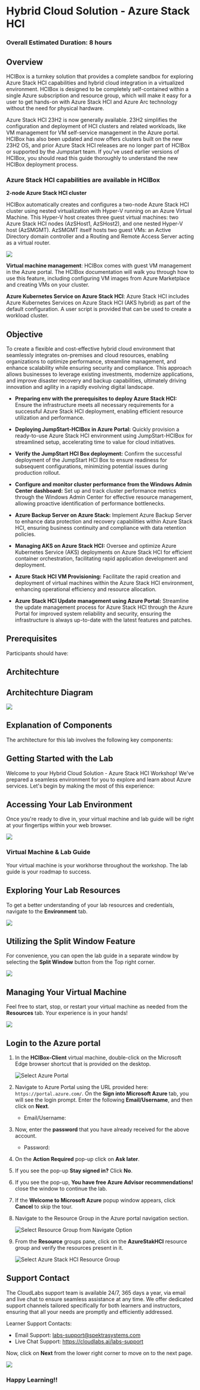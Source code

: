 # Hybrid Cloud Solution - Azure Stack HCI

### Overall Estimated Duration: 8 hours

## Overview

HCIBox is a turnkey solution that provides a complete sandbox for exploring Azure Stack HCI capabilities and hybrid cloud integration in a virtualized environment. HCIBox is designed to be completely self-contained within a single Azure subscription and resource group, which will make it easy for a user to get hands-on with Azure Stack HCI and Azure Arc technology without the need for physical hardware.

Azure Stack HCI 23H2 is now generally available. 23H2 simplifies the configuration and deployment of HCI clusters and related workloads, like VM management for VM self-service management in the Azure portal. HCIBox has also been updated and now offers clusters built on the new 23H2 OS, and prior Azure Stack HCI releases are no longer part of HCIBox or supported by the Jumpstart team. If you've used earlier versions of HCIBox, you should read this guide thoroughly to understand the new HCIBox deployment process.

### Azure Stack HCI capabilities are available in HCIBox

**2-node Azure Stack HCI cluster**

HCIBox automatically creates and configures a two-node Azure Stack HCI cluster using nested virtualization with Hyper-V running on an Azure Virtual Machine. This Hyper-V host creates three guest virtual machines: two Azure Stack HCI nodes (AzSHost1, AzSHost2), and one nested Hyper-V host (AzSMGMT). AzSMGMT itself hosts two guest VMs: an Active Directory domain controller and a Routing and Remote Access Server acting as a virtual router.

  ![](./media/hci24-overview-3.png)

**Virtual machine management**: HCIBox comes with guest VM management in the Azure portal. The HCIBox documentation will walk you through how to use this feature, including configuring VM images from Azure Marketplace and creating VMs on your cluster.

**Azure Kubernetes Service on Azure Stack HCI**: Azure Stack HCI includes Azure Kubernetes Services on Azure Stack HCI (AKS hybrid) as part of the default configuration. A user script is provided that can be used to create a workload cluster.

## Objective

To create a flexible and cost-effective hybrid cloud environment that seamlessly integrates on-premises and cloud resources, enabling organizations to optimize performance, streamline management, and enhance scalability while ensuring security and compliance. This approach allows businesses to leverage existing investments, modernize applications, and improve disaster recovery and backup capabilities, ultimately driving innovation and agility in a rapidly evolving digital landscape.

- **Preparing env with the prerequisites to deploy Azure Stack HCI:** Ensure the infrastructure meets all necessary requirements for a successful Azure Stack HCI deployment, enabling efficient resource utilization and performance.
  
- **Deploying JumpStart-HCIBox in Azure Portal:** Quickly provision a ready-to-use Azure Stack HCI environment using JumpStart-HCIBox for streamlined setup, accelerating time to value for cloud initiatives.

- **Verify the JumpStart HCI Box deployment:** Confirm the successful deployment of the JumpStart HCI Box to ensure readiness for subsequent configurations, minimizing potential issues during production rollout.
  
- **Configure and monitor cluster performance from the Windows Admin Center dashboard:** Set up and track cluster performance metrics through the Windows Admin Center for effective resource management, allowing proactive identification of performance bottlenecks.
  
- **Azure Backup Server on Azure Stack:** Implement Azure Backup Server to enhance data protection and recovery capabilities within Azure Stack HCI, ensuring business continuity and compliance with data retention policies.
  
- **Managing AKS on Azure Stack HCI:** Oversee and optimize Azure Kubernetes Service (AKS) deployments on Azure Stack HCI for efficient container orchestration, facilitating rapid application development and deployment.
  
- **Azure Stack HCI VM Provisioning:** Facilitate the rapid creation and deployment of virtual machines within the Azure Stack HCI environment, enhancing operational efficiency and resource allocation.
  
- **Azure Stack HCI Update management using Azure Portal:** Streamline the update management process for Azure Stack HCI through the Azure Portal for improved system reliability and security, ensuring the infrastructure is always up-to-date with the latest features and patches.

## Prerequisites

Participants should have:



## Architechture



## Architechture Diagram

![](./media/hci24-overview-2.png)

## Explanation of Components

The architecture for this lab involves the following key components:



## Getting Started with the Lab
 
Welcome to your Hybrid Cloud Solution - Azure Stack HCI Workshop! We've prepared a seamless environment for you to explore and learn about Azure services. Let's begin by making the most of this experience:
 
## Accessing Your Lab Environment

Once you're ready to dive in, your virtual machine and lab guide will be right at your fingertips within your web browser.

  ![](../media/labguide.png)

### Virtual Machine & Lab Guide
 
Your virtual machine is your workhorse throughout the workshop. The lab guide is your roadmap to success.
 
## Exploring Your Lab Resources
 
To get a better understanding of your lab resources and credentials, navigate to the **Environment** tab.
 
  ![](../media/env01.png)
 
## Utilizing the Split Window Feature
 
For convenience, you can open the lab guide in a separate window by selecting the **Split Window** button from the Top right corner.
 
  ![](../media/split01.png)
 
## Managing Your Virtual Machine
 
Feel free to start, stop, or restart your virtual machine as needed from the **Resources** tab. Your experience is in your hands!

  ![](../media/resourses.png)

## Login to the Azure portal

1. In the **HCIBox-Client** virtual machine, double-click on the Microsoft Edge browser shortcut that is provided on the desktop.
  
   ![](media/hci-env2.png "Select Azure Portal")
    
1. Navigate to Azure Portal using the URL provided here: `https://portal.azure.com/`. On the **Sign into Microsoft Azure** tab, you will see the login prompt. Enter the following **Email/Username**, and then click on **Next**. 
      
   * Email/Username: **<inject key="AzureAdUserEmail"></inject>**
   
1. Now, enter the **password** that you have already received for the above account.
      
   * Password: **<inject key="AzureAdUserPassword"></inject>**

1. On the **Action Required** pop-up click on **Ask later**.     

1. If you see the pop-up **Stay signed in?** Click **No**.

1. If you see the pop-up, **You have free Azure Advisor recommendations!** close the window to continue the lab.

1. If the **Welcome to Microsoft Azure** popup window appears, click **Cancel** to skip the tour.

1. Navigate to the Resource Group in the Azure portal navigation section.

   ![](.././media/navigate-resource-group.png "Select Resource Group from Navigate Option")

1. From the **Resource** groups pane, click on the **AzureStakHCI** resource group and verify the resources present in it.

   ![](media/azurestackhci-rg.png "Select Azure Stack HCI Resource Group")


## Support Contact
 
The CloudLabs support team is available 24/7, 365 days a year, via email and live chat to ensure seamless assistance at any time. We offer dedicated support channels tailored specifically for both learners and instructors, ensuring that all your needs are promptly and efficiently addressed.

Learner Support Contacts:
- Email Support: labs-support@spektrasystems.com
- Live Chat Support: https://cloudlabs.ai/labs-support

Now, click on **Next** from the lower right corner to move on to the next page.

![](../media/lab-next.png)

### Happy Learning!!
